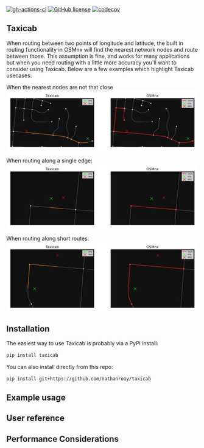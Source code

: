 [![gh-actions-ci](https://img.shields.io/github/workflow/status/nathanrooy/taxicab/ci?style=flat-square)](https://github.com/nathanrooy/taxicab/actions?query=workflow%3Aci)
[![GitHub license](https://img.shields.io/github/license/nathanrooy/taxicab?style=flat-square)](https://github.com/nathanrooy/taxicab/blob/main/LICENSE)
[![codecov](https://img.shields.io/codecov/c/github/nathanrooy/taxicab.svg?style=flat-square)](https://codecov.io/gh/nathanrooy/taxicab)

## Taxicab
When routing between two points of longitude and latitude, the built in routing functionality in OSMnx will find the nearest network nodes and route between those. This assumption is fine, and works for many applications but when you need routing with a little more accuracy you'll want to consider using Taxicab. Below are a few examples which highlight Taxicab usecases:

When the nearest nodes are not that close
<img src="https://github.com/nathanrooy/taxicab/blob/main/docs/ex_03.jpg">

When routing along a single edge:
<img src="https://github.com/nathanrooy/taxicab/blob/main/docs/ex_01.jpg">

When routing along short routes:
<img src="https://github.com/nathanrooy/taxicab/blob/main/docs/ex_02.jpg">

## Installation
The easiest way to use Taxicab is probably via a PyPi install:
```sh
pip install taxicab
```
You can also install directly from this repo:
```sh
pip install git+https://github.com/nathanrooy/taxicab
```

## Example usage

## User reference

## Performance Considerations
